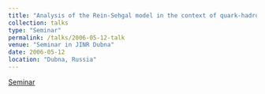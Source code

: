 ```yaml
---
title: "Analysis of the Rein-Sehgal model in the context of quark-hadron duality"
collection: talks
type: "Seminar"
permalink: /talks/2006-05-12-talk
venue: "Seminar in JINR Dubna"
date: 2006-05-12
location: "Dubna, Russia"
---
```


[Seminar](-) 
